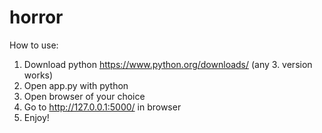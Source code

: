 # horror

How to use:

1) Download python https://www.python.org/downloads/ (any 3. version works)
2) Open app.py with python
3) Open browser of your choice
4) Go to http://127.0.0.1:5000/ in browser
5) Enjoy!
